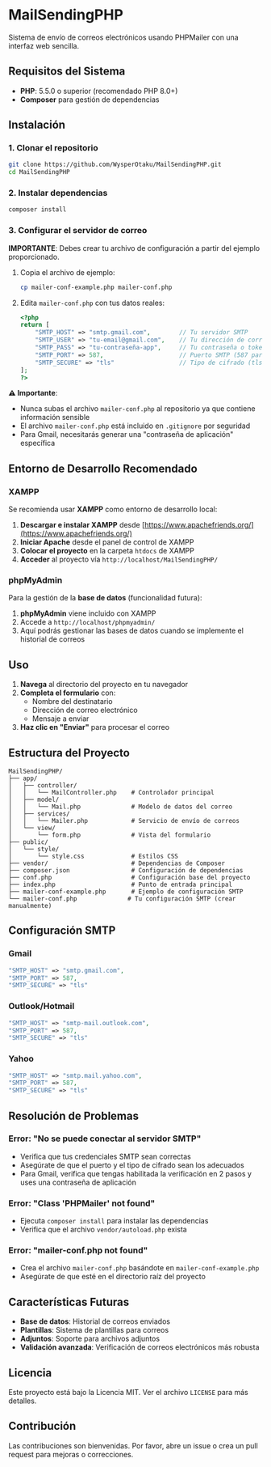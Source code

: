 # MailSendingPHP

Sistema de envío de correos electrónicos usando PHPMailer con una interfaz web sencilla.

## Requisitos del Sistema

- **PHP**: 5.5.0 o superior (recomendado PHP 8.0+)
- **Composer** para gestión de dependencias

## Instalación

### 1. Clonar el repositorio
```bash
git clone https://github.com/WysperOtaku/MailSendingPHP.git
cd MailSendingPHP
```

### 2. Instalar dependencias
```bash
composer install
```

### 3. Configurar el servidor de correo

**IMPORTANTE**: Debes crear tu archivo de configuración a partir del ejemplo proporcionado.

1. Copia el archivo de ejemplo:
   ```bash
   cp mailer-conf-example.php mailer-conf.php
   ```

2. Edita `mailer-conf.php` con tus datos reales:
   ```php
   <?php
   return [
       "SMTP_HOST" => "smtp.gmail.com",        // Tu servidor SMTP
       "SMTP_USER" => "tu-email@gmail.com",    // Tu dirección de correo
       "SMTP_PASS" => "tu-contraseña-app",     // Tu contraseña o token de aplicación
       "SMTP_PORT" => 587,                     // Puerto SMTP (587 para TLS, 465 para SSL)
       "SMTP_SECURE" => "tls"                  // Tipo de cifrado (tls o ssl)
   ];
   ?>
   ```

**⚠️ Importante**: 
- Nunca subas el archivo `mailer-conf.php` al repositorio ya que contiene información sensible
- El archivo `mailer-conf.php` está incluido en `.gitignore` por seguridad
- Para Gmail, necesitarás generar una "contraseña de aplicación" específica

## Entorno de Desarrollo Recomendado

### XAMPP
Se recomienda usar **XAMPP** como entorno de desarrollo local:

1. **Descargar e instalar XAMPP** desde [https://www.apachefriends.org/](https://www.apachefriends.org/)
2. **Iniciar Apache** desde el panel de control de XAMPP
3. **Colocar el proyecto** en la carpeta `htdocs` de XAMPP
4. **Acceder** al proyecto vía `http://localhost/MailSendingPHP/`

### phpMyAdmin
Para la gestión de la **base de datos** (funcionalidad futura):

1. **phpMyAdmin** viene incluido con XAMPP
2. Accede a `http://localhost/phpmyadmin/`
3. Aquí podrás gestionar las bases de datos cuando se implemente el historial de correos

## Uso

1. **Navega** al directorio del proyecto en tu navegador
2. **Completa el formulario** con:
   - Nombre del destinatario
   - Dirección de correo electrónico
   - Mensaje a enviar
3. **Haz clic en "Enviar"** para procesar el correo

## Estructura del Proyecto

```
MailSendingPHP/
├── app/
│   ├── controller/
│   │   └── MailController.php    # Controlador principal
│   ├── model/
│   │   └── Mail.php              # Modelo de datos del correo
│   ├── services/
│   │   └── Mailer.php            # Servicio de envío de correos
│   └── view/
│       └── form.php              # Vista del formulario
├── public/
│   └── style/
│       └── style.css             # Estilos CSS
├── vendor/                       # Dependencias de Composer
├── composer.json                 # Configuración de dependencias
├── conf.php                      # Configuración base del proyecto
├── index.php                     # Punto de entrada principal
├── mailer-conf-example.php       # Ejemplo de configuración SMTP
└── mailer-conf.php              # Tu configuración SMTP (crear manualmente)
```

## Configuración SMTP

### Gmail
```php
"SMTP_HOST" => "smtp.gmail.com",
"SMTP_PORT" => 587,
"SMTP_SECURE" => "tls"
```

### Outlook/Hotmail
```php
"SMTP_HOST" => "smtp-mail.outlook.com",
"SMTP_PORT" => 587,
"SMTP_SECURE" => "tls"
```

### Yahoo
```php
"SMTP_HOST" => "smtp.mail.yahoo.com",
"SMTP_PORT" => 587,
"SMTP_SECURE" => "tls"
```

## Resolución de Problemas

### Error: "No se puede conectar al servidor SMTP"
- Verifica que tus credenciales SMTP sean correctas
- Asegúrate de que el puerto y el tipo de cifrado sean los adecuados
- Para Gmail, verifica que tengas habilitada la verificación en 2 pasos y uses una contraseña de aplicación

### Error: "Class 'PHPMailer' not found"
- Ejecuta `composer install` para instalar las dependencias
- Verifica que el archivo `vendor/autoload.php` exista

### Error: "mailer-conf.php not found"
- Crea el archivo `mailer-conf.php` basándote en `mailer-conf-example.php`
- Asegúrate de que esté en el directorio raíz del proyecto

## Características Futuras

- **Base de datos**: Historial de correos enviados
- **Plantillas**: Sistema de plantillas para correos
- **Adjuntos**: Soporte para archivos adjuntos
- **Validación avanzada**: Verificación de correos electrónicos más robusta

## Licencia

Este proyecto está bajo la Licencia MIT. Ver el archivo `LICENSE` para más detalles.

## Contribución

Las contribuciones son bienvenidas. Por favor, abre un issue o crea un pull request para mejoras o correcciones.

